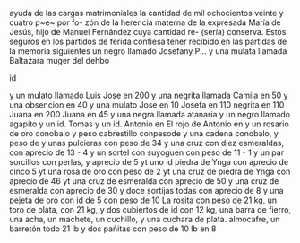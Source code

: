 ayuda de las cargas matrimoniales la cantidad de
mil ochocientos veinte y cuatro p~e~ por fo- zón de la herencia materna de la expresada María de Jesús, hijo de Manuel Fernández cuya cantidad re- (sería) conserva. Estos seguros en los partidos de
ferida
confiesa
tener
recibido
en
las
partidas
de
la
memoria
siguientes
un
negro
llamado
Josefany
P...
y
una
mulata
llamada
Baltazara
muger
del
dehbo

id

y un mulato llamado Luis Jose en 200
y una negrita llamada Camila en 50
y una obsencion en 40
y una mulato Jose en 10
Josefa en 110
negrita en 110
Juana en 200
Juana en 45
y una negra llamada atanaria
y un negro llamado agapito
y un id. Tomas
y un id. Antonio en
El rojo de Antonio en
y un rosario de oro conobalo y peso cabrestillo conpesode
y una cadena conobalo, y peso de
y unas pulcieras con peso de 34
y una cruz con diez esmeraldas, con aprecio de 13 - 4
y un sortel con suyoguen con peso de 11 - 1
y un par sorcillos con perlas, y aprecio de 5
yt uno id piedra de Ynga con aprecio de cinco 5
yt una rosa de oro con peso de 2
yt una cruz de piedra de Ynga con aprecio de 46
yt una cruz de esmeralda con aprecio de 50
y una cruz de esmeralda con aprecio de 30
y doce sortijas todas con aprecio de 8
y una pejeta de oro con id de 5
con peso de 10
La rosita con peso de 21 kg, un toro de plata, con 21 kg, y dos cubiertos de id con 12 kg, una barra de fierro, una acha, un machete, un cuchillo, y una cuchara de plata.
almocafre, un barretón todo 21 lb y dos pañitas con peso de 10 lb en 8